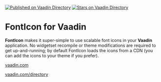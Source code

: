 [![Published on Vaadin  Directory](https://img.shields.io/badge/Vaadin%20Directory-published-00b4f0.svg)](https://vaadin.com/directory/component/fonticon)
[![Stars on Vaadin Directory](https://img.shields.io/vaadin-directory/star/fonticon.svg)](https://vaadin.com/directory/component/fonticon)

FontIcon for Vaadin
===================

**FontIcon** makes it super-simple to use scalable font icons in your **Vaadin** application. No widgetset recompile or theme modifications are required to get up-and-running; by default FontIcon loads the icons from a CDN (you can add the icons to your theme if you prefer).

[vaadin.com](http://vaadin.com)

[vaadin.com/directory](http://vaadin.com/directory)
